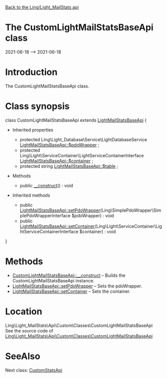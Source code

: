 [Back to the Ling/Light_MailStats api](https://github.com/lingtalfi/Light_MailStats/blob/master/doc/api/Ling/Light_MailStats.md)



The CustomLightMailStatsBaseApi class
================
2021-06-18 --> 2021-06-18






Introduction
============

The CustomLightMailStatsBaseApi class.



Class synopsis
==============


class <span class="pl-k">CustomLightMailStatsBaseApi</span> extends [LightMailStatsBaseApi](https://github.com/lingtalfi/Light_MailStats/blob/master/doc/api/Ling/Light_MailStats/Api/Generated/Classes/LightMailStatsBaseApi.md)  {

- Inherited properties
    - protected Ling\Light_Database\Service\LightDatabaseService [LightMailStatsBaseApi::$pdoWrapper](#property-pdoWrapper) ;
    - protected Ling\Light\ServiceContainer\LightServiceContainerInterface [LightMailStatsBaseApi::$container](#property-container) ;
    - protected string [LightMailStatsBaseApi::$table](#property-table) ;

- Methods
    - public [__construct](https://github.com/lingtalfi/Light_MailStats/blob/master/doc/api/Ling/Light_MailStats/Api/Custom/Classes/CustomLightMailStatsBaseApi/__construct.md)() : void

- Inherited methods
    - public [LightMailStatsBaseApi::setPdoWrapper](https://github.com/lingtalfi/Light_MailStats/blob/master/doc/api/Ling/Light_MailStats/Api/Generated/Classes/LightMailStatsBaseApi/setPdoWrapper.md)(Ling\SimplePdoWrapper\SimplePdoWrapperInterface $pdoWrapper) : void
    - public [LightMailStatsBaseApi::setContainer](https://github.com/lingtalfi/Light_MailStats/blob/master/doc/api/Ling/Light_MailStats/Api/Generated/Classes/LightMailStatsBaseApi/setContainer.md)(Ling\Light\ServiceContainer\LightServiceContainerInterface $container) : void

}






Methods
==============

- [CustomLightMailStatsBaseApi::__construct](https://github.com/lingtalfi/Light_MailStats/blob/master/doc/api/Ling/Light_MailStats/Api/Custom/Classes/CustomLightMailStatsBaseApi/__construct.md) &ndash; Builds the CustomLightMailStatsBaseApi instance.
- [LightMailStatsBaseApi::setPdoWrapper](https://github.com/lingtalfi/Light_MailStats/blob/master/doc/api/Ling/Light_MailStats/Api/Generated/Classes/LightMailStatsBaseApi/setPdoWrapper.md) &ndash; Sets the pdoWrapper.
- [LightMailStatsBaseApi::setContainer](https://github.com/lingtalfi/Light_MailStats/blob/master/doc/api/Ling/Light_MailStats/Api/Generated/Classes/LightMailStatsBaseApi/setContainer.md) &ndash; Sets the container.





Location
=============
Ling\Light_MailStats\Api\Custom\Classes\CustomLightMailStatsBaseApi<br>
See the source code of [Ling\Light_MailStats\Api\Custom\Classes\CustomLightMailStatsBaseApi](https://github.com/lingtalfi/Light_MailStats/blob/master/Api/Custom/Classes/CustomLightMailStatsBaseApi.php)



SeeAlso
==============
Next class: [CustomStatsApi](https://github.com/lingtalfi/Light_MailStats/blob/master/doc/api/Ling/Light_MailStats/Api/Custom/Classes/CustomStatsApi.md)<br>
